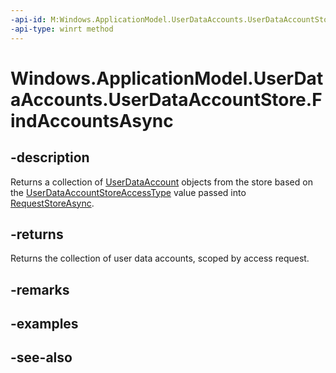 ----api-id: M:Windows.ApplicationModel.UserDataAccounts.UserDataAccountStore.FindAccountsAsync
-api-type: winrt method
---<!-- Method syntaxpublic Windows.Foundation.IAsyncOperation<Windows.Foundation.Collections.IVectorView<Windows.ApplicationModel.UserDataAccounts.UserDataAccount>> FindAccountsAsync()--># Windows.ApplicationModel.UserDataAccounts.UserDataAccountStore.FindAccountsAsync## -descriptionReturns a collection of [UserDataAccount](userdataaccount.md) objects from the store based on the [UserDataAccountStoreAccessType](userdataaccountstoreaccesstype.md) value passed into [RequestStoreAsync](userdataaccountmanager_requeststoreasync.md).## -returnsReturns the collection of user data accounts, scoped by access request.## -remarks## -examples## -see-also